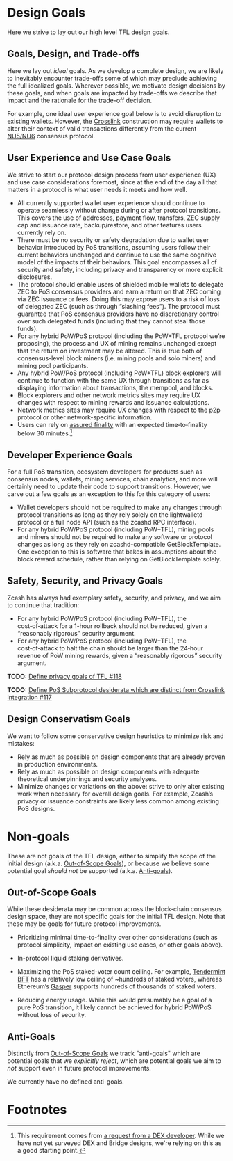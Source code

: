 # Design Goals

Here we strive to lay out our high level TFL design goals.

## Goals, Design, and Trade-offs

Here we lay out _ideal_ goals. As we develop a complete design, we are likely to inevitably encounter trade-offs some of which may preclude achieving the full idealized goals. Wherever possible, we motivate design decisions by these goals, and when goals are impacted by trade-offs we describe that impact and the rationale for the trade-off decision.

For example, one ideal user experience goal below is to avoid disruption to existing wallets. However, the [Crosslink](../terminology.md#definition-crosslink) construction may require wallets to alter their context of valid transactions differently from the current [NU5/NU6](../terminology.md#definition-nu5nu6) consensus protocol.

## User Experience and Use Case Goals

We strive to start our protocol design process from user experience (UX) and use case considerations foremost, since at the end of the day all that matters in a protocol is what user needs it meets and how well.

- All currently supported wallet user experience should continue to operate seamlessly without change during or after protocol transitions. This covers the use of addresses, payment flow, transfers, ZEC supply cap and issuance rate, backup/restore, and other features users currently rely on.
- There must be no security or safety degradation due to wallet user behavior introduced by PoS transitions, assuming users follow their current behaviors unchanged and continue to use the same cognitive model of the impacts of their behaviors. This goal encompasses all of security and safety, including privacy and transparency or more explicit disclosures.
- The protocol should enable users of shielded mobile wallets to delegate ZEC to PoS consensus providers and earn a return on that ZEC coming via ZEC issuance or fees. Doing this may expose users to a risk of loss of delegated ZEC (such as through “slashing fees”). The protocol must guarantee that PoS consensus providers have no discretionary control over such delegated funds (including that they cannot steal those funds).
- For any hybrid PoW/PoS protocol (including the PoW+TFL protocol we’re proposing), the process and UX of mining remains unchanged except that the return on investment may be altered. This is true both of consensus-level block miners (i.e. mining pools and solo miners) and mining pool participants.
- Any hybrid PoW/PoS protocol (including PoW+TFL) block explorers will continue to function with the same UX through transitions as far as displaying information about transactions, the mempool, and blocks.
- Block explorers and other network metrics sites may require UX changes with respect to mining rewards and issuance calculations.
- Network metrics sites may require UX changes with respect to the p2p protocol or other network-specific information.
- Users can rely on [assured finality](../terminology.md#definition-assured-finality) with an expected time‑to‑finality below 30 minutes.[^req-ttf-30-min]

## Developer Experience Goals

For a full PoS transition, ecosystem developers for products such as consensus nodes, wallets, mining services, chain analytics, and more will certainly need to update their code to support transitions. However, we carve out a few goals as an exception to this for this category of users:

- Wallet developers should not be required to make any changes through protocol transitions as long as they rely solely on the lightwalletd protocol or a full node API (such as the zcashd RPC interface).
- For any hybrid PoW/PoS protocol (including PoW+TFL), mining pools and miners should not be required to make any software or protocol changes as long as they rely on zcashd-compatible GetBlockTemplate. One exception to this is software that bakes in assumptions about the block reward schedule, rather than relying on GetBlockTemplate solely.

## Safety, Security, and Privacy Goals

Zcash has always had exemplary safety, security, and privacy, and we aim to continue that tradition:

- For any hybrid PoW/PoS protocol (including PoW+TFL), the cost‑of‑attack for a 1-hour rollback should not be reduced, given a “reasonably rigorous” security argument.
- For any hybrid PoW/PoS protocol (including PoW+TFL), the cost‑of‑attack to halt the chain should be larger than the 24‑hour revenue of PoW mining rewards, given a “reasonably rigorous” security argument.

**TODO:** [Define privacy goals of TFL #118](https://github.com/Electric-Coin-Company/tfl-book/issues/118)

**TODO:** [Define PoS Subprotocol desiderata which are distinct from Crosslink integration #117](https://github.com/Electric-Coin-Company/tfl-book/issues/117)

## Design Conservatism Goals

We want to follow some conservative design heuristics to minimize risk and mistakes:

- Rely as much as possible on design components that are already proven in production environments.
- Rely as much as possible on design components with adequate theoretical underpinnings and security analyses.
- Minimize changes or variations on the above: strive to only alter existing work when necessary for overall design goals. For example, Zcash’s privacy or issuance constraints are likely less common among existing PoS designs.


# Non-goals

These are not goals of the TFL design, either to simplify the scope of the initial design (a.k.a. [Out-of-Scope Goals](#out-of-scope-goals)), or because we believe some potential goal _should not_ be supported (a.k.a. [Anti-goals](#anti-goals)).

## Out-of-Scope Goals

While these desiderata may be common across the block‑chain consensus design space, they are not specific goals for the initial TFL design. Note that these may be goals for future protocol improvements.

- Prioritizing minimal time-to-finality over other considerations (such as protocol simplicity, impact on existing use cases, or other goals above).
- In-protocol liquid staking derivatives.
- Maximizing the PoS staked-voter count ceiling. For example, [Tendermint BFT](https://github.com/tendermint/tendermint#research) has a relatively low ceiling of ~hundreds of staked voters, whereas Ethereum’s [Gasper](https://ethereum.org/en/developers/docs/consensus-mechanisms/pos/gasper/) supports hundreds of thousands of staked voters.

- Reducing energy usage. While this would presumably be a goal of a pure PoS transition, it likely cannot be achieved for hybrid PoW/PoS without loss of security.

## Anti-Goals

Distinctly from [Out-of-Scope Goals](#out-of-scope-goals) we track "anti-goals" which are potential goals that we _explicitly reject_, which are potential goals we aim to _not_ support even in future protocol improvements.

We currently have no defined anti-goals.

# Footnotes

[^req-ttf-30-min]: This requirement comes from [a request from a DEX developer](https://github.com/Electric-Coin-Company/tfl-book/issues/38). While we have not yet surveyed DEX and Bridge designs, we're relying on this as a good starting point.
